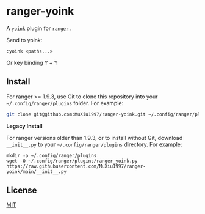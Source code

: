 # ranger-yoink
A [`yoink`](https://eternalstorms.at/yoink/mac/) plugin for [`ranger`](https://github.com/ranger/ranger) .

Send to yoink:

```
:yoink <paths...>
```

Or key binding <kbd>Y</kbd> + <kbd>Y</kbd>



## Install

For ranger >= 1.9.3, use Git to clone this repository into your `~/.config/ranger/plugins` folder. For example:

```sh
git clone git@github.com:MuXiu1997/ranger-yoink.git ~/.config/ranger/plugins/ranger_yoink
```

**Legacy Install**

For ranger versions older than 1.9.3, or to install without Git, download `__init__.py` to your `~/.config/ranger/plugins` directory. For example:

```shell
mkdir -p ~/.config/ranger/plugins
wget -O ~/.config/ranger/plugins/ranger_yoink.py https://raw.githubusercontent.com/MuXiu1997/ranger-yoink/main/__init__.py
```


## License

[MIT](LICENSE)

